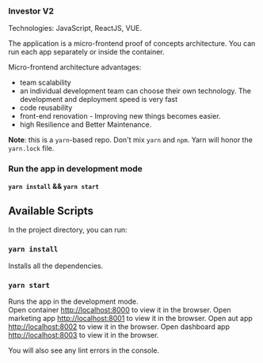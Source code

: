 ### Investor V2

Technologies: JavaScript, ReactJS, VUE.

The application is a micro-frontend proof of concepts architecture.
You can run each app separately or inside the container.

Micro-frontend architecture advantages:
- team scalability
- an individual development team can choose their own technology. The development and deployment speed is very fast
- code reusability
- front-end renovation - Improving new things becomes easier.
- high Resilience and Better Maintenance.


**Note**: this is a `yarn`-based repo. Don't mix `yarn` and `npm`. Yarn will honor the `yarn.lock` file.


### Run the app in development mode

**`yarn install` && `yarn start`**

## Available Scripts

In the project directory, you can run:

### `yarn install`

Installs all the dependencies.<br />

### `yarn start`

Runs the app in the development mode.<br />
Open container  [http://localhost:8000](http://localhost:8000) to view it in the browser.
Open marketing app [http://localhost:8001](http://localhost:8001) to view it in the browser.
Open aut app [http://localhost:8002](http://localhost:8002) to view it in the browser.
Open dashboard app [http://localhost:8003](http://localhost:8003) to view it in the browser.

You will also see any lint errors in the console.

